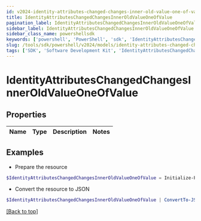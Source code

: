 ```yaml
---
id: v2024-identity-attributes-changed-changes-inner-old-value-one-of-value
title: IdentityAttributesChangedChangesInnerOldValueOneOfValue
pagination_label: IdentityAttributesChangedChangesInnerOldValueOneOfValue
sidebar_label: IdentityAttributesChangedChangesInnerOldValueOneOfValue
sidebar_class_name: powershellsdk
keywords: ['powershell', 'PowerShell', 'sdk', 'IdentityAttributesChangedChangesInnerOldValueOneOfValue'] 
slug: /tools/sdk/powershell/v2024/models/identity-attributes-changed-changes-inner-old-value-one-of-value
tags: ['SDK', 'Software Development Kit', 'IdentityAttributesChangedChangesInnerOldValueOneOfValue']
---
```



# IdentityAttributesChangedChangesInnerOldValueOneOfValue

## Properties

Name | Type | Description | Notes
------------ | ------------- | ------------- | -------------

## Examples

- Prepare the resource
```powershell
$IdentityAttributesChangedChangesInnerOldValueOneOfValue = Initialize-PSSailpoint.V2024IdentityAttributesChangedChangesInnerOldValueOneOfValue 
```

- Convert the resource to JSON
```powershell
$IdentityAttributesChangedChangesInnerOldValueOneOfValue | ConvertTo-JSON
```


[[Back to top]](#) 

